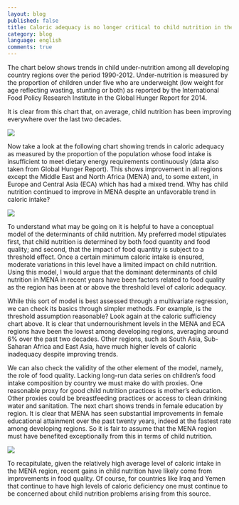 ```yaml
---
layout: blog
published: false
title: Caloric adequacy is no longer critical to child nutrition in the Middle East and North Africa region
category: blog
language: english
comments: true
---
```


The chart below shows trends in child under-nutrition among all developing country regions over the period 1990-2012.  Under-nutrition is measured by the proportion of children under five who are underweight (low weight for age reflecting wasting, stunting or both) as reported by the International Food Policy Research Institute in the Global Hunger Report for 2014.  
<!-- more -->
It is clear from this chart that, on average, child nutrition has been improving everywhere over the last two decades.

![](https://farm8.staticflickr.com/7702/17210901986_24132e0ca7_z.jpg)

Now take a look at the following chart showing trends in caloric adequacy as measured by the proportion of the population whose food intake is insufficient to meet dietary energy requirements continuously (data also taken from Global Hunger Report).  This shows improvement in all regions except the Middle East and North Africa (MENA) and, to some extent, in Europe and Central Asia (ECA) which has had a mixed trend. Why has child nutrition continued to improve in MENA despite an unfavorable trend in caloric intake?

![](https://farm6.staticflickr.com/5442/17049314610_f467f5a6d9_z.jpg)

To understand what may be going on it is helpful to have a conceptual model of the determinants of child nutrition.  My preferred model stipulates first, that child nutrition is determined by both food quantity and food quality; and second, that the impact of food quantity is subject to a threshold effect.  Once a certain minimum caloric intake is ensured, moderate variations in this level have a limited impact on child nutrition. Using this model, I would argue that the dominant determinants of child nutrition in MENA in recent years have been factors related to food quality as the region has been at or above the threshold level of caloric adequacy. 

While this sort of model is best assessed through a multivariate regression, we can check its basics through simpler methods.  For example, is the threshold assumption reasonable?  Look again at the caloric sufficiency chart above. It is clear that undernourishment levels in the MENA and ECA regions have been the lowest among developing regions, averaging around 6% over the past two decades.  Other regions, such as South Asia, Sub-Saharan Africa and East Asia, have much higher levels of caloric inadequacy despite improving trends.   

We can also check the validity of the other element of the model, namely, the role of food quality.  Lacking long-run data series on children’s food intake composition by country we must make do with proxies.  One reasonable proxy for good child nutrition practices is mother’s education. Other proxies could be breastfeeding practices or access to clean drinking water and sanitation. The next chart shows trends in female education by region.  It is clear that MENA has seen substantial improvements in female educational attainment over the past twenty years, indeed at the fastest rate among developing regions.  So it is fair to assume that the MENA region must have benefited exceptionally from this in terms of child nutrition.

![](https://farm9.staticflickr.com/8819/17236309241_5fe806198c_z.jpg)

To recapitulate, given the relatively high average level of caloric intake in the MENA region, recent gains in child nutrition have likely come from improvements in food quality.  Of course, for countries like Iraq and Yemen that continue to have high levels of caloric deficiency one must continue to be concerned about child nutrition problems arising from this source. 


